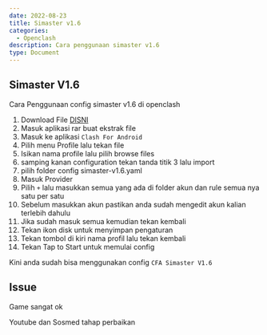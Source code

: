 ```yaml
---
date: 2022-08-23
title: Simaster v1.6
categories:
  - Openclash
description: Cara penggunaan simaster v1.6
type: Document
---
```


## Simaster V1.6

Cara Penggunaan config simaster v1.6 di openclash

1. Download File [DISNI](https://to.menjelajahi.com/iN3qC8)
2. Masuk aplikasi rar buat ekstrak file
3. Masuk ke aplikasi `Clash For Android`
4. Pilih menu Profile lalu tekan file
5. Isikan nama profile lalu pilih browse files
6. samping kanan configuration tekan tanda titik 3 lalu import
7. pilih folder config simaster-v1.6.yaml
8. Masuk Provider
9. Pilih `+` lalu masukkan semua yang ada di folder akun dan rule semua nya satu per satu
10. Sebelum masukkan akun pastikan anda sudah mengedit akun kalian terlebih dahulu
11. Jika sudah masuk semua kemudian tekan kembali
12. Tekan ikon disk untuk menyimpan pengaturan
13. Tekan tombol di kiri nama profil lalu tekan kembali
14. Tekan Tap to Start untuk memulai config

Kini anda sudah bisa menggunakan config `CFA Simaster V1.6`

## Issue

Game sangat ok

Youtube dan Sosmed tahap perbaikan
